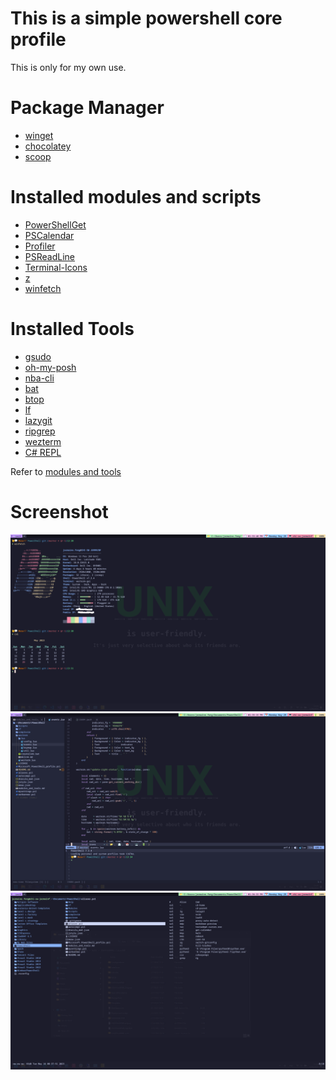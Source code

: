 # This is a simple powershell core profile

This is only for my own use.

# Package Manager
- [winget](https://github.com/microsoft/winget-cli)
- [chocolatey](https://chocolatey.org/)
- [scoop](https://scoop.sh/)

# Installed modules and scripts
- [PowerShellGet](https://github.com/PowerShell/PowerShellGet)
- [PSCalendar](https://github.com/jdhitsolutions/PSCalendar)
- [Profiler](https://github.com/nohwnd/Profiler)
- [PSReadLine](https://github.com/PowerShell/PSReadLine)
- [Terminal-Icons](https://github.com/devblackops/Terminal-Icons)
- [z](https://github.com/badmotorfinger/z)
- [winfetch](https://github.com/lptstr/winfetch)

# Installed Tools
- [gsudo](https://github.com/gerardog/gsudo)
- [oh-my-posh](https://ohmyposh.dev/)
- [nba-cli](https://github.com/dylantientcheu/nbacli)
- [bat](https://github.com/sharkdp/bat)
- [btop](https://github.com/aristocratos/btop)
- [lf](https://github.com/gokcehan/lf)
- [lazygit](https://github.com/jesseduffield/lazygit)
- [ripgrep](https://github.com/BurntSushi/ripgrep)
- [wezterm](https://wezfurlong.org/wezterm/index.html)
- [C# REPL](https://fuqua.io/CSharpRepl/)

Refer to [modules and tools](modules_and_tools.md)

# Screenshot

![](screenshot/st1.png)
![](screenshot/st2.png)
![](screenshot/st3.png)
